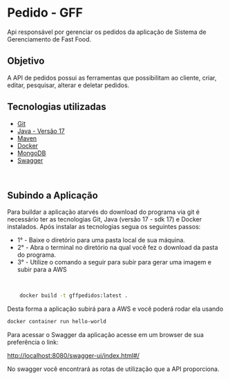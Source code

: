 # **Pedido - GFF**

Api responsável por gerenciar os pedidos da aplicação de Sistema de Gerenciamento de Fast Food.

## **Objetivo**
A API de pedidos possui as ferramentas que possibilitam ao cliente, criar, editar, pesquisar, alterar e deletar pedidos.

## **Tecnologias utilizadas**
- [Git](https://git-scm.com/downloads)
- [Java - Versão 17](https://www.oracle.com/java/)
- [Maven](https://maven.apache.org/)
- [Docker](https://docs.docker.com/)
- [MongoDB](https://www.mongodb.com/)
- [Swagger](https://swagger.io/docs/specification/about/)

<br>

## **Subindo a Aplicação**

Para buildar a aplicação atarvés do download do programa via git é necessário ter as tecnologias Git, Java (versão 17 - sdk 17) e Docker instalados.
Após instalar as tecnologias segua os seguintes passos:
<br>
- 1° - Baixe o diretório para uma pasta local de sua máquina.
- 2° - Abra o terminal no diretório na qual você fez o download da pasta do programa.
- 3° - Utilize o comando a seguir para subir para gerar uma imagem e subir para a AWS
<br>

```bash
    docker build -t gffpedidos:latest .
```
Desta forma a aplicação subirá para a AWS e você poderá rodar ela usando 
```bash
docker container run hello-world
```

Para acessar o Swagger da aplicação acesse em um browser de sua preferência o link:
<br>

[http://localhost:8080/swagger-ui/index.html#/](http://localhost:8080/swagger-ui/index.html#/)

No swagger você encontrará as rotas de utilização que a API proporciona.

